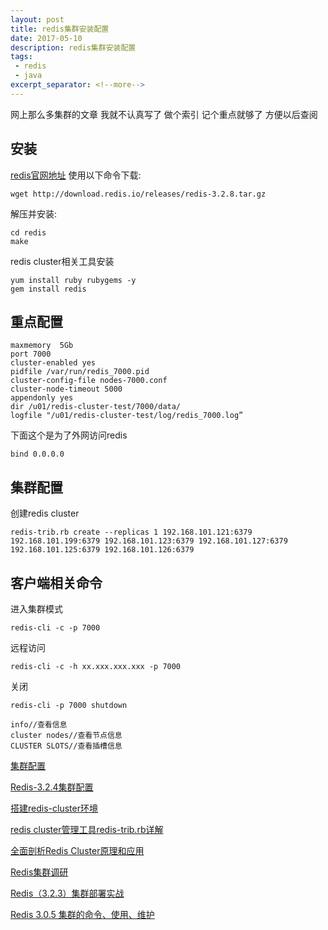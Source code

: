 ```yaml
---
layout: post
title: redis集群安装配置
date: 2017-05-10
description: redis集群安装配置
tags:
 - redis
 - java
excerpt_separator: <!--more-->
---
```


网上那么多集群的文章 我就不认真写了 做个索引 记个重点就够了 方便以后查阅

## 安装

[redis官网地址](https://redis.io/download)
使用以下命令下载:
```
wget http://download.redis.io/releases/redis-3.2.8.tar.gz
```
解压并安装:
```
cd redis
make
```

redis cluster相关工具安装
```
yum install ruby rubygems -y
gem install redis
```

## 重点配置
```
maxmemory  5Gb
port 7000
cluster-enabled yes
pidfile /var/run/redis_7000.pid
cluster-config-file nodes-7000.conf
cluster-node-timeout 5000
appendonly yes
dir /u01/redis-cluster-test/7000/data/
logfile "/u01/redis-cluster-test/log/redis_7000.log”
```
下面这个是为了外网访问redis
```
bind 0.0.0.0
```

## 集群配置
创建redis cluster
```
redis-trib.rb create --replicas 1 192.168.101.121:6379 192.168.101.199:6379 192.168.101.123:6379 192.168.101.127:6379 192.168.101.125:6379 192.168.101.126:6379
```
## 客户端相关命令
进入集群模式
```
redis-cli -c -p 7000
```
远程访问
```
redis-cli -c -h xx.xxx.xxx.xxx -p 7000
```
关闭
```
redis-cli -p 7000 shutdown
```

```
info//查看信息
cluster nodes//查看节点信息
CLUSTER SLOTS//查看插槽信息
```

[集群配置](http://redisdoc.com/topic/cluster-tutorial.html)

[Redis-3.2.4集群配置](http://www.dongcoder.com/detail-224853.html)

[搭建redis-cluster环境](http://5434718.blog.51cto.com/5424718/1747629)

[redis cluster管理工具redis-trib.rb详解](http://weizijun.cn/2016/01/08/redis%20cluster%E7%AE%A1%E7%90%86%E5%B7%A5%E5%85%B7redis-trib-rb%E8%AF%A6%E8%A7%A3/)

[全面剖析Redis Cluster原理和应用](http://blog.csdn.net/dc_726/article/details/48552531)

[Redis集群调研](http://blog.fatedier.com/2015/09/15/redis-cluster-survey/)

[Redis（3.2.3）集群部署实战](https://yq.aliyun.com/articles/61734)

[Redis 3.0.5 集群的命令、使用、维护](https://www.zybuluo.com/phper/note/205009)

<!--more-->
